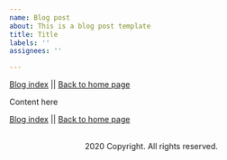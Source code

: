 ```yaml
---
name: Blog post
about: This is a blog post template
title: Title
labels: ''
assignees: ''

---
```


[Blog index](https://github.com/serolrom/Sergio/issues) || [Back to home page](http://glidebrick.com/)  

Content here

[Blog index](https://github.com/serolrom/Sergio/issues) || [Back to home page](http://glidebrick.com/)  

<p align="center">
<br>2020 Copyright. All rights reserved.
</p>
